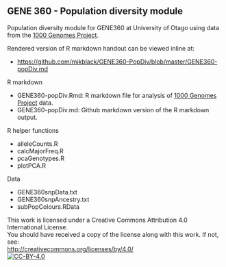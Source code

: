 ## GENE 360 - Population diversity module

Population diversity module for GENE360 at University of Otago using data from the [1000 Genomes Project](http://www.internationalgenome.org/).

Rendered version of R markdown handout can be viewed inline at:
 - https://github.com/mikblack/GENE360-PopDiv/blob/master/GENE360-popDiv.md

R markdown
 - GENE360-popDiv.Rmd: R markdown file for analysis of [1000 Genomes Project](http://www.internationalgenome.org/) data.
 - GENE360-popDiv.md: Github markdown version of the R markdown output.

R helper functions
 - alleleCounts.R
 - calcMajorFreq.R
 - pcaGenotypes.R
 - plotPCA.R

Data
 - GENE360snpData.txt
 - GENE360snpAncestry.txt
 - subPopColours.RData

This work is licensed under a Creative Commons Attribution 4.0 International License.<BR>
You should have received a copy of the license along with this work. If not, see:<BR>
http://creativecommons.org/licenses/by/4.0/
<a href="http://creativecommons.org/licenses/by/4.0/"> 	
	<img alt="CC-BY-4.0" src="https://upload.wikimedia.org/wikipedia/commons/5/5b/Cc-by-icon.png" />
</a>
